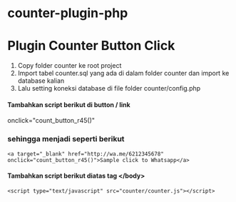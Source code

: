 # counter-plugin-php

<h1>Plugin Counter Button Click</h1>

1. Copy folder counter ke root project</br>
2. Import tabel counter.sql yang ada di dalam folder counter dan import ke database kalian</br>
3. Lalu setting koneksi database di file folder counter/config.php</br>

<h4>Tambahkan script berikut di button / link </h4>

onclick="count_button_r45()"<br>

<h3>sehingga menjadi seperti berikut</h3>

```<a target="_blank" href="http://wa.me/6212345678" onclick="count_button_r45()">Sample click to Whatsapp</a>```

<h4>Tambahkan script berikut diatas tag &lt;/body&gt; </h4>

```<script type="text/javascript" src="counter/counter.js"></script>```
